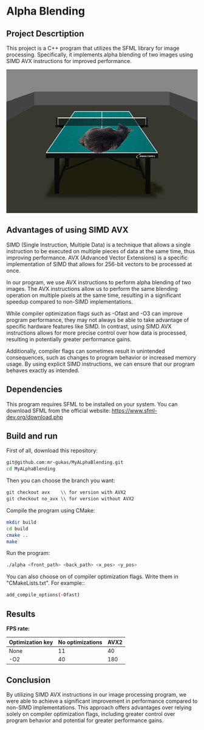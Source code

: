 # Alpha Blending
## Project Descrtiption 

This project is a C++ program that utilizes the SFML library for image processing. Specifically, it implements alpha blending of two images using SIMD AVX instructions for improved performance.

![Picture](img/avx.png)

## Advantages of using SIMD AVX
SIMD (Single Instruction, Multiple Data) is a technique that allows a single instruction to be executed on multiple pieces of data at the same time, thus improving performance. AVX (Advanced Vector Extensions) is a specific implementation of SIMD that allows for 256-bit vectors to be processed at once.

In our program, we use AVX instructions to perform alpha blending of two images. The AVX instructions allow us to perform the same blending operation on multiple pixels at the same time, resulting in a significant speedup compared to non-SIMD implementations.

While compiler optimization flags such as -Ofast and -O3 can improve program performance, they may not always be able to take advantage of specific hardware features like SIMD. In contrast, using SIMD AVX instructions allows for more precise control over how data is processed, resulting in potentially greater performance gains.

Additionally, compiler flags can sometimes result in unintended consequences, such as changes to program behavior or increased memory usage. By using explicit SIMD instructions, we can ensure that our program behaves exactly as intended.


## Dependencies

This program requires SFML to be installed on your system. You can download SFML from the official website: https://www.sfml-dev.org/download.php

## Build and run

First of all, download this repository:
```bash
git@github.com:mr-gukas/MyALphaBlending.git
cd MyALphaBlending
```
Then you can choose the branch you want:
```bash
git checkout avx    \\ for version with AVX2
git checkout no_avx \\ for version without AVX2
```
Compile the program using CMake: 
```bash
mkdir build 
cd build 
cmake ..
make
```
Run the program:
```bash 
./alpha <front_path> <back_path> <x_pos> <y_pos> 
```

You can also choose on of compiler optimization flags. Write them in "CMakeLists.txt". For example::
```bash
add_compile_options(-Ofast)
```
## Results

**FPS rate:**

| Optimization key | No optimizations | AVX2        | 
|------------------|------------------|-------------|
|       None       |        11        |      40     |
|       -O2        |        40        |      180    |

## Conclusion

By utilizing SIMD AVX instructions in our image processing program, we were able to achieve a significant improvement in performance compared to non-SIMD implementations. This approach offers advantages over relying solely on compiler optimization flags, including greater control over program behavior and potential for greater performance gains.
